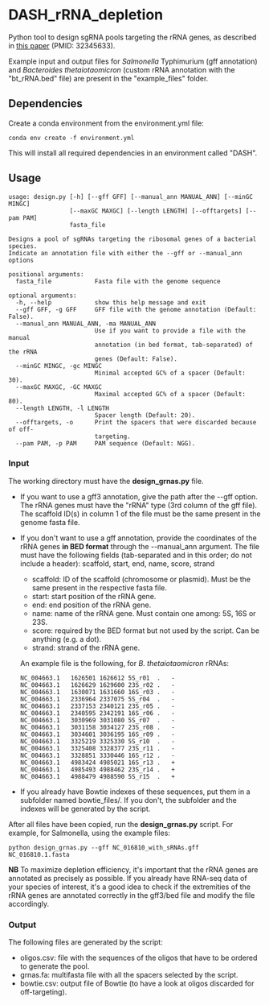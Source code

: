 # DASH_rRNA_depletion
Python tool to design sgRNA pools targeting the rRNA genes, as described in [this paper](https://rnajournal.cshlp.org/content/26/8/1069.long) (PMID: 32345633). 

Example input and output files for *Salmonella* Typhimurium (gff annotation) and *Bacteroides thetaiotaomicron* (custom rRNA annotation with the "bt_rRNA.bed" file) are present in the "example_files" folder.

## Dependencies
Create a conda environment from the environment.yml file:
```
conda env create -f environment.yml
```
This will install all required dependencies in an environment called "DASH".

## Usage
```
usage: design.py [-h] [--gff GFF] [--manual_ann MANUAL_ANN] [--minGC MINGC]
                 [--maxGC MAXGC] [--length LENGTH] [--offtargets] [--pam PAM]
                 fasta_file

Designs a pool of sgRNAs targeting the ribosomal genes of a bacterial species.
Indicate an annotation file with either the --gff or --manual_ann options

positional arguments:
  fasta_file            Fasta file with the genome sequence

optional arguments:
  -h, --help            show this help message and exit
  --gff GFF, -g GFF     GFF file with the genome annotation (Default: False).
  --manual_ann MANUAL_ANN, -ma MANUAL_ANN
                        Use if you want to provide a file with the manual
                        annotation (in bed format, tab-separated) of the rRNA
                        genes (Default: False).
  --minGC MINGC, -gc MINGC
                        Minimal accepted GC% of a spacer (Default: 30).
  --maxGC MAXGC, -GC MAXGC
                        Maximal accepted GC% of a spacer (Default: 80).
  --length LENGTH, -l LENGTH
                        Spacer length (Default: 20).
  --offtargets, -o      Print the spacers that were discarded because of off-
                        targeting.
  --pam PAM, -p PAM     PAM sequence (Default: NGG).
```
### Input

The working directory must have the **design_grnas.py** file.

* If you want to use a gff3 annotation, give the path after the --gff option. The rRNA genes must have the "rRNA" type (3rd column of the gff file). The scaffold ID(s) in column 1 of the file must be the same present in the genome fasta file.

* If you don't want to use a gff annotation, provide the coordinates of the rRNA genes **in BED format** through the --manual_ann argument. The file must have the following fields (tab-separated and in this order; do not include a header): scaffold, start, end, name, score, strand
  - scaffold: ID of the scaffold (chromosome or plasmid). Must be the same present in the respective fasta file.
  - start: start position of the rRNA gene.
  - end: end position of the rRNA gene.
  - name: name of the rRNA gene. Must contain one among: 5S, 16S or 23S.
  - score: required by the BED format but not used by the script. Can be anything (e.g. a dot).
  - strand: strand of the rRNA gene.

  An example file is the following, for *B. thetaiotaomicron* rRNAs:
  ```
  NC_004663.1	1626501	1626612	5S_r01	.	-
  NC_004663.1	1626629	1629600	23S_r02	.	-
  NC_004663.1	1630071	1631660	16S_r03	.	-
  NC_004663.1	2336964	2337075	5S_r04	.	-
  NC_004663.1	2337153	2340121	23S_r05	.	-
  NC_004663.1	2340595	2342191	16S_r06	.	-
  NC_004663.1	3030969	3031080	5S_r07	.	-
  NC_004663.1	3031158	3034127	23S_r08	.	-
  NC_004663.1	3034601	3036195	16S_r09	.	-
  NC_004663.1	3325219	3325330	5S_r10	.	-
  NC_004663.1	3325408	3328377	23S_r11	.	-
  NC_004663.1	3328851	3330446	16S_r12	.	-
  NC_004663.1	4983424	4985021	16S_r13	.	+
  NC_004663.1	4985493	4988462	23S_r14	.	+
  NC_004663.1	4988479	4988590	5S_r15	.	+
  ```

* If you already have Bowtie indexes of these sequences, put them in a subfolder named bowtie_files/. If you don't, the subfolder and the indexes will be generated by the script.

After all files have been copied, run the **design_grnas.py** script. For example, for Salmonella, using the example files:
```
python design_grnas.py --gff NC_016810_with_sRNAs.gff NC_016810.1.fasta
```

**NB** To maximize depletion efficiency, it's important that the rRNA genes are annotated as precisely as possible. If you already have RNA-seq data of your species of interest, it's a good idea to check if the extremities of the rRNA genes are annotated correctly in the gff3/bed file and modify the file accordingly. 

### Output
The following files are generated by the script:

* oligos.csv: file with the sequences of the oligos that have to be ordered to generate the pool.
* grnas.fa: multifasta file with all the spacers selected by the script.
* bowtie.csv: output file of Bowtie (to have a look at oligos discarded for off-targeting).
